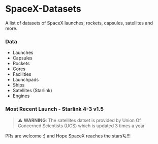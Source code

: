 # SpaceX-Datasets
A list of datasets of SpaceX launches, rockets, capsules, satellites and more.

### Data

- Launches
- Capsules
- Rockets
- Cores
- Facilities
- Launchpads
- Ships
- Satellites (Starlink)
- Engines

### Most Recent Launch - Starlink 4-3 v1.5


> ⚠️ **WARNING**: The satellites datset is provided by Union Of Concerned Scientists (UCS) which is updated 3 times a year

PRs are welcome :) and Hope SpaceX reaches the stars🪐!!!

